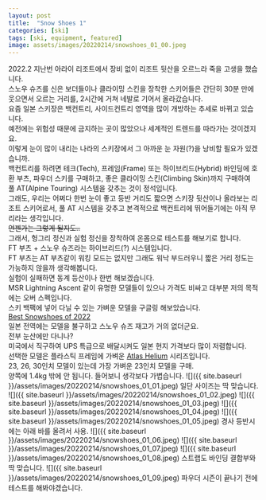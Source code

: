 ```yaml
---
layout: post
title:  "Snow Shoes 1"
categories: [ski]
tags: [ski, equipment, featured]
image: assets/images/20220214/snowshoes_01_00.jpeg
---
```

2022.2
지난번 아라이 리조트에서 장비 없이 리조트 뒷산을 오르느라 죽을 고생을 했습니다.<br>
스노우 슈즈를 신은 보더들이나 클라이밍 스킨을 장착한 스키어들은 간단히 30분 만에 웃으면서 오르는 거리를, 2시간에 거쳐 네발로 기어서 올라갔습니다.<br>
요즘 일본 스키장은 백컨트리, 사이드컨트리 영역을 많이 개방하는 추세로 바뀌고 있습니다.<br>
예전에는 위험성 때문에 금지하는 곳이 많았으나 세계적인 트렌드를 따라가는 것이겠지요.<br>
이렇게 눈이 많이 내리는 나라의 스키장에서 그 아까운 눈 자원(?)을 낭비할 필요가 있겠습니까.<br>
백컨트리를 하려면 테크(Tech), 프레임(Frame) 또는 하이브리드(Hybrid) 바인딩에 호환 부츠, 파우더 스키를 구매하고, 좋은 클라이밍 스킨(Climbing Skin)까지 구매하여 풀 AT(Alpine Touring) 시스템을 갖추는 것이 정석입니다.<br>
그래도, 우리는 어쩌다 한번 눈이 좋고 등반 거리도 짧으면 스키장 뒷산이나 올라보는 리조트 스키어로서, 풀 AT 시스템을 갖추고 본격적으로 백컨트리에 뛰어들기에는 아직 무리라는 생각입니다.<br>
<del>언젠가는 그렇게 될지도..</del><br>
그래서, 헝그리 정신과 실험 정신을 장착하여 온몸으로 테스트를 해보기로 합니다.<br>
FT 부츠 + 스노우 슈즈라는 하이브리드(?) 시스템입니다.<br>
FT 부츠는 AT 부츠같이 워킹 모드는 없지만 그래도 워낙 부드러우니 짧은 거리 정도는 가능하지 않을까 생각해봅니다.<br>
실험이 실패하면 동계 등산이나 한번 해보겠습니다.<br>
MSR Lightning Ascent 같이 유명한 모델들이 있으나 가격도 비싸고 대부분 저의 목적에는 오버 스펙입니다.<br>
스키 백팩에 넣어 다닐 수 있는 가벼운 모델을 구글링 해보았습니다.<br>
[Best Snowshoes of 2022][snowshoes1] <br>
일본 전역에는 모델을 불구하고 스노우 슈즈 재고가 거의 없더군요.<br>
전부 눈산에만 다니나?<br>
미국에서 직구하여 UPS 특급으로 배달시켜도 일본 현지 가격보다 많이 저렴합니다.<br>
선택한 모델은 플라스틱 프레임에 가벼운 [Atlas Helium][snowshoes2] 시리즈입니다. <br>
23, 26, 30인치 모델이 있는데 가장 가벼운 23인치 모델을 구매.<br>
양쪽에 1.4kg 밖에 안 됩니다. 들어보니 생각보다 가볍습니다.
![]({{ site.baseurl }}/assets/images/20220214/snowshoes_01_01.jpeg)
일단 사이즈는 딱 맞습니다.
![]({{ site.baseurl }}/assets/images/20220214/snowshoes_01_02.jpeg)
![]({{ site.baseurl }}/assets/images/20220214/snowshoes_01_03.jpeg)
![]({{ site.baseurl }}/assets/images/20220214/snowshoes_01_04.jpeg)
![]({{ site.baseurl }}/assets/images/20220214/snowshoes_01_05.jpeg)
경사 등반시에는 아래 바를 올려서 사용.
![]({{ site.baseurl }}/assets/images/20220214/snowshoes_01_06.jpeg)
![]({{ site.baseurl }}/assets/images/20220214/snowshoes_01_07.jpeg)
![]({{ site.baseurl }}/assets/images/20220214/snowshoes_01_08.jpeg)
스트랩도 바인딩 결합부와 딱 맞습니다.
![]({{ site.baseurl }}/assets/images/20220214/snowshoes_01_09.jpeg)
파우더 시즌이 끝나기 전에 테스트를 해봐야겠습니다.

[snowshoes1]: https://www.switchbacktravel.com/best-snowshoes

[snowshoes2]: https://atlassnowshoe.com/en-us/helium-series
